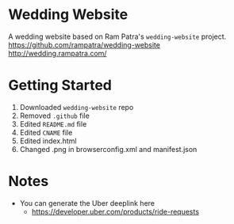 # Wedding Website

A wedding website based on Ram Patra's `wedding-website` project.
https://github.com/rampatra/wedding-website
http://wedding.rampatra.com/

# Getting Started
1. Downloaded `wedding-website` repo
2. Removed `.github` file
3. Edited `README.md` file
4. Edited `CNAME` file
5. Edited index.html
6. Changed .png in browserconfig.xml and manifest.json

# Notes
* You can generate the Uber deeplink here
  * https://developer.uber.com/products/ride-requests
   
